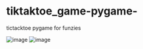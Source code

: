 # tiktaktoe_game-pygame-
tictacktoe pygame for funzies

![image](https://github.com/user-attachments/assets/a591235c-4954-4158-aad8-e9c9cfbbd597)
![image](https://github.com/user-attachments/assets/599c0262-e306-4788-909e-e7677174e66e)
